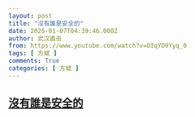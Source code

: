 ```yaml
---
layout: post
title: "沒有誰是安全的"
date: 2025-01-07T04:39:46.000Z
author: 武汉直击
from: https://www.youtube.com/watch?v=OIqYD9Yyq_0
tags: [ 方斌 ]
comments: True
categories: [ 方斌 ]
---
```

<!--1736224786000-->
[沒有誰是安全的](https://www.youtube.com/watch?v=OIqYD9Yyq_0)
------

<div>

</div>
